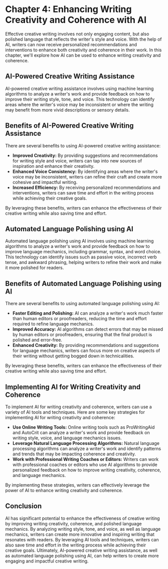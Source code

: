 Chapter 4: Enhancing Writing Creativity and Coherence with AI
=============================================================

Effective creative writing involves not only engaging content, but also polished language that reflects the writer's style and voice. With the help of AI, writers can now receive personalized recommendations and interventions to enhance both creativity and coherence in their work. In this chapter, we'll explore how AI can be used to enhance writing creativity and coherence.

AI-Powered Creative Writing Assistance
--------------------------------------

AI-powered creative writing assistance involves using machine learning algorithms to analyze a writer's work and provide feedback on how to improve their writing style, tone, and voice. This technology can identify areas where the writer's voice may be inconsistent or where the writing may benefit from more vivid descriptions or sensory details.

Benefits of AI-Powered Creative Writing Assistance
--------------------------------------------------

There are several benefits to using AI-powered creative writing assistance:

* **Improved Creativity:** By providing suggestions and recommendations for writing style and voice, writers can tap into new sources of inspiration and enhance their creativity.
* **Enhanced Voice Consistency:** By identifying areas where the writer's voice may be inconsistent, writers can refine their craft and create more cohesive and impactful writing.
* **Increased Efficiency:** By receiving personalized recommendations and interventions, writers can save time and effort in the writing process while achieving their creative goals.

By leveraging these benefits, writers can enhance the effectiveness of their creative writing while also saving time and effort.

Automated Language Polishing using AI
-------------------------------------

Automated language polishing using AI involves using machine learning algorithms to analyze a writer's work and provide feedback on how to improve language mechanics, including grammar, syntax, and word choice. This technology can identify issues such as passive voice, incorrect verb tense, and awkward phrasing, helping writers to refine their work and make it more polished for readers.

Benefits of Automated Language Polishing using AI
-------------------------------------------------

There are several benefits to using automated language polishing using AI:

* **Faster Editing and Polishing:** AI can analyze a writer's work much faster than human editors or proofreaders, reducing the time and effort required to refine language mechanics.
* **Improved Accuracy:** AI algorithms can detect errors that may be missed by human editors or proofreaders, ensuring that the final product is polished and error-free.
* **Enhanced Creativity:** By providing recommendations and suggestions for language mechanics, writers can focus more on creative aspects of their writing without getting bogged down in technicalities.

By leveraging these benefits, writers can enhance the effectiveness of their creative writing while also saving time and effort.

Implementing AI for Writing Creativity and Coherence
----------------------------------------------------

To implement AI for writing creativity and coherence, writers can use a variety of AI tools and techniques. Here are some key strategies for implementing AI for writing creativity and coherence:

* **Use Online Writing Tools:** Online writing tools such as ProWritingAid and AutoCrit can analyze a writer's work and provide feedback on writing style, voice, and language mechanics issues.
* **Leverage Natural Language Processing Algorithms:** Natural language processing algorithms can analyze a writer's work and identify patterns and trends that may be impacting coherence and creativity.
* **Work with Professional Writing Coaches or Editors:** Writers can work with professional coaches or editors who use AI algorithms to provide personalized feedback on how to improve writing creativity, coherence, and language mechanics.

By implementing these strategies, writers can effectively leverage the power of AI to enhance writing creativity and coherence.

Conclusion
----------

AI has significant potential to enhance the effectiveness of creative writing by improving writing creativity, coherence, and polished language mechanics. By analyzing writing style, tone, and voice, as well as language mechanics, writers can create more innovative and inspiring writing that resonates with readers. By leveraging AI tools and techniques, writers can also save time and effort in the writing process while achieving their creative goals. Ultimately, AI-powered creative writing assistance, as well as automated language polishing using AI, can help writers to create more engaging and impactful creative writing.
